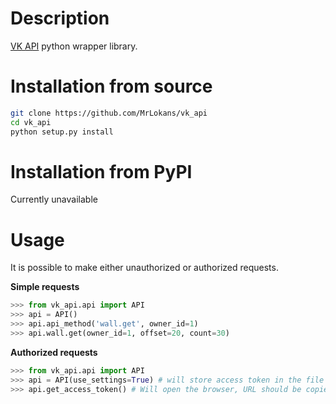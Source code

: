 Description
===========
[VK API](https://new.vk.com/dev/methods) python wrapper library.

Installation from source
========================
```bash
git clone https://github.com/MrLokans/vk_api
cd vk_api
python setup.py install
```

Installation from PyPI
======================
Currently unavailable

Usage
=====

It is possible to make either unauthorized or authorized requests.


**Simple requests**
```python
>>> from vk_api.api import API
>>> api = API()
>>> api.api_method('wall.get', owner_id=1)
>>> api.wall.get(owner_id=1, offset=20, count=30)
```

**Authorized requests**

```python
>>> from vk_api.api import API
>>> api = API(use_settings=True) # will store access token in the file
>>> api.get_access_token() # Will open the browser, URL should be copied to prompt to obtain access token
```
